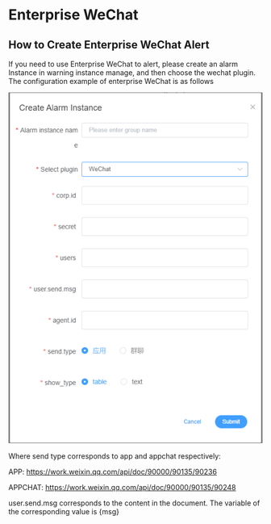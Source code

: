 # Enterprise WeChat

## How to Create Enterprise WeChat Alert

If you need to use Enterprise WeChat to alert, please create an alarm Instance in warning instance manage, and then choose the wechat plugin. The configuration example of enterprise WeChat is as follows

![enterprise-wechat-plugin](/img/alert/enterprise-wechat-plugin.png)

Where send type corresponds to app and appchat respectively:

APP: https://work.weixin.qq.com/api/doc/90000/90135/90236

APPCHAT: https://work.weixin.qq.com/api/doc/90000/90135/90248

user.send.msg corresponds to the content in the document. The variable of the corresponding value is {msg}
